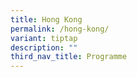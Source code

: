 ```yaml
---
title: Hong Kong
permalink: /hong-kong/
variant: tiptap
description: ""
third_nav_title: Programme
---
```

